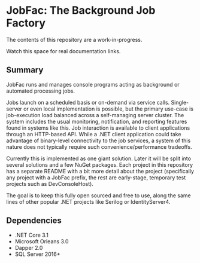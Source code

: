 
# JobFac: The Background Job Factory

The contents of this repository are a work-in-progress.

Watch this space for real documentation links.

## Summary

JobFac runs and manages console programs acting as background or automated processing jobs. 

Jobs launch on a scheduled basis or on-demand via service calls. Single-server or even local implementation is possible, but the primary use-case is job-execution load balanced across a self-managing server cluster. The system includes the usual monitoring, notification, and reporting features found in systems like this. Job interaction is available to client applications through an HTTP-based API. While a .NET client application could take advantage of binary-level connectivity to the job services, a system of this nature does not typically require such convenience/performance tradeoffs.

Currently this is implemented as one giant solution. Later it will be split into several solutions and a few NuGet packages. Each project in this repository has a separate README with a bit more detail about the project (specifically any project with a JobFac prefix, the rest are early-stage, temporary test projects such as DevConsoleHost).

The goal is to keep this fully open sourced and free to use, along the same lines of other popular .NET projects like Serilog or IdentityServer4.

## Dependencies

* .NET Core 3.1
* Microsoft Orleans 3.0
* Dapper 2.0
* SQL Server 2016+

